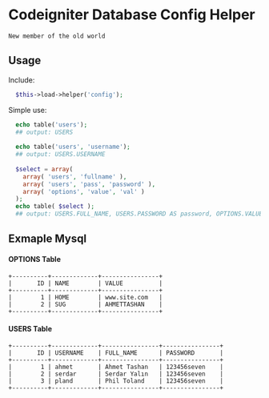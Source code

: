 # Codeigniter Database Config Helper
`New member of the old world`

Usage
-----

Include:
```php
  $this->load->helper('config');
```
Simple use:
```php
  echo table('users');
  ## output: USERS
  
  echo table('users', 'username');
  ## output: USERS.USERNAME
  
  $select = array(
    array( 'users', 'fullname' ),
    array( 'users', 'pass', 'password' ),
    array( 'options', 'value', 'val' )
  );
  echo table( $select );
  ## output: USERS.FULL_NAME, USERS.PASSWORD AS password, OPTIONS.VALUE AS val
```

Exmaple Mysql
-----
#### OPTIONS Table
```
+----------+-------------+----------------+
|       ID | NAME        | VALUE          |
+----------+-------------+----------------+
|        1 | HOME        | www.site.com   |
|        2 | SUG         | AHMETTASHAN    |
+----------+-------------+----------------+
```
#### USERS Table
```
+----------+-------------+----------------+----------------+
|       ID | USERNAME    | FULL_NAME      | PASSWORD       |
+----------+-------------+----------------+----------------+
|        1 | ahmet       | Ahmet Tashan   | 123456seven    |
|        2 | serdar      | Serdar Yalın   | 123456seven    |
|        3 | pland       | Phil Toland    | 123456seven    |
+----------+-------------+----------------+----------------+
```

